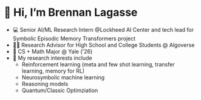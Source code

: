 # 👋 Hi, I’m Brennan Lagasse

- 💻 Senior AI/ML Research Intern @Lockheed AI Center and tech lead for Symbolic Episodic Memory Transformers project
- 🧑‍🏫 Research Advisor for High School and College Students @ Algoverse
- 📖 CS + Math Major @ Yale ('26)
- 🔬 My research interests include
    - Reinforcement learning (meta and few shot learning, transfer learning, memory for RL)
    - Neurosymbolic machine learning
    - Reasoning models
    - Quantum/Classic Optimziation

<!---
BrennanLagasse/BrennanLagasse is a ✨ special ✨ repository because its `README.md` (this file) appears on your GitHub profile.
You can click the Preview link to take a look at your changes.
--->
